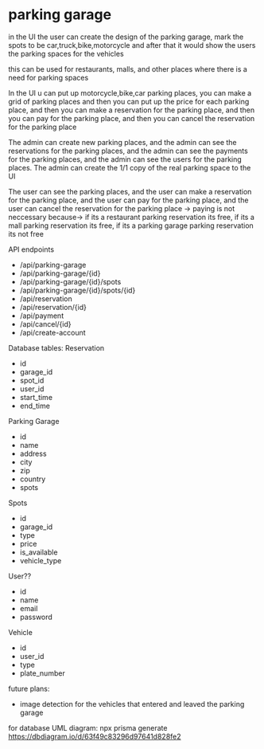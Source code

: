 # parking garage

in the UI the user can create the design of the parking garage, mark the spots to be car,truck,bike,motorcycle
and after that it would show the users the parking spaces for the vehicles

this can be used for restaurants, malls, and other places where there is a need for parking spaces

In the UI u can put up motorcycle,bike,car parking places, you can make a grid of parking places and then you can put up the price for each parking place, and then you can make a reservation for the parking place, and then you can pay for the parking place, and then you can cancel the reservation for the parking place

The admin can create new parking places, and the admin can see the reservations for the parking places, and the admin can see the payments for the parking places, and the admin can see the users for the parking places. The admin can create the 1/1 copy of the real parking space to the UI

The user can see the parking places, and the user can make a reservation for the parking place, and the user can pay for the parking place, and the user can cancel the reservation for the parking place -> paying is not neccessary because-> if its a restaurant parking reservation its free, if its a mall parking reservation its free, if its a parking garage parking reservation its not free

API endpoints

- /api/parking-garage
- /api/parking-garage/{id}
- /api/parking-garage/{id}/spots
- /api/parking-garage/{id}/spots/{id}
- /api/reservation
- /api/reservation/{id}
- /api/payment
- /api/cancel/{id}
- /api/create-account

Database tables:
Reservation

- id
- garage_id
- spot_id
- user_id
- start_time
- end_time
<!-- - payment_id maybe-->

Parking Garage

- id
- name
- address
- city
- zip
- country
- spots

Spots

- id
- garage_id
- type
- price
- is_available
- vehicle_type

User??

- id
- name
- email
- password

Vehicle

- id
- user_id
- type
- plate_number

future plans:

- image detection for the vehicles that entered and leaved the parking garage

for database UML diagram:
npx prisma generate
https://dbdiagram.io/d/63f49c83296d97641d828fe2
